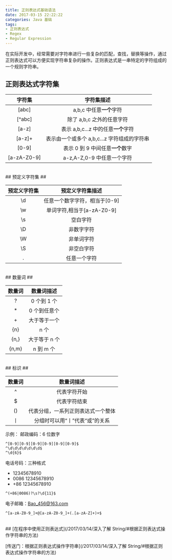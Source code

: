 ```yaml
---
title: 正则表达式基础语法
date: 2017-03-15 22:22:22
categories: Java 基础
tags: 
- 正则表达式
- Regex
- Regular Expression
---
```


在实际开发中，经常需要对字符串进行一些复杂的匹配，查找，替换等操作，通过正则表达式可以方便实现字符串复杂的操作。正则表达式是一串特定的字符组成的一个规则字符串。

<!-- more -->

## 正则表达式字符集

|字符集|字符集描述|
|:---:|:--:|
|[abc]| a,b,c 中任意**一个**字符|
|[^abc]|除了 a,b,c 之外的任意字符|
|[a-z]|表示 a,b,c...z 中的任意**一个**字符|
|[a-z]+|表示由一个或多个 a,b,c...z 字符组成的字符串|
|[0-9]|表示 0 到 9 中间任意**一个**数字|
|[a-zA-Z0-9]|a-z,A-Z,0-9 中任意一个字符|

</br>
## 预定义字符集 ##

|预定义字符集|预定义字符集描述|
|:---:|:--:|
|\d|任意一个数字字符，相当于[0-9]|
|\w|单词字符,相当于[a-zA-Z0-9]|
|\s|空白字符|
|\D|非数字字符|
|\W|非单词字符|
|\S|非空白字符|
|.|任意一个字符|

</br>
## 数量词 ##

|数量词|数量词描述|
|:---:|:--:|
|?|0 个到 1 个|
|*|0 个到任意个|
|+|大于等于一个|
|{n}|n 个|
|{n,}|大于等于 n 个|
|{n,m}|n 到 m 个|

</br>
## 标识 ##

|数量词|数量词描述|
|:---:|:--:|
|^|代表字符开始|
|$|代表字符结束|
|()|代表分组，一系列正则表达式一个整体|
|丨|分组时可以用“丨”代表“或”的关系|

示例：
邮政编码：6 位数字

```Regex
^[0-9][0-9][0-9][0-9][0-9][0-9]$
^\d\d\d\d\d\d\d$
^\d{6}$
```

电话号码：三种格式
- 12345678910
- 0086 12345678910
- +86 12345678910

```Regex
^(+86|0086)?\s?\d{11}$
```

电子邮箱：Bao_456@163.com

```Regex
^[a-zA-Z0-9_]+@[a-zA-Z0-9_]+(.[a-zA-Z]+)+$
```

</br>
## [在程序中使用正则表达式](/2017/03/14/深入了解 String/#根据正则表达式操作字符串的方法)

[传送门：根据正则表达式操作字符串](/2017/03/14/深入了解 String/#根据正则表达式操作字符串的方法)